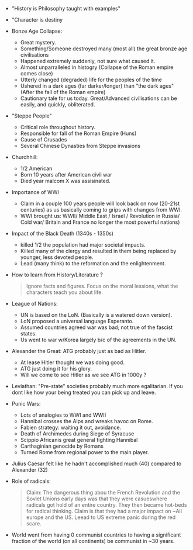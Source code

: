 - "History is Philosophy taught with examples"

- "Character is destiny 

- Bonze Age Collapse: 
  - Great mystery. 
  - Something/Someone destroyed many (most all) the great bronze age civilisations 
  - Happened extremely suddenly, not sure what caused it. 
  - Almost unparralleled in histogry (Collapse of the Roman empire comes close) 
  - Utterly changed (degraded) life for the peoples of the time
  - Ushered in a dark ages (far darker/longer) than "the dark ages" (After the fall of the Roman empire)
  - Cautionary tale for us today. Great/Advanced civilisations can be easily, and quickly, obliterated.

- "Steppe People"
  - Critical role throughout history.
  - Responsible for fall of the Roman Empire (Huns)
  - Cause of Crusades
  - Several Chinese Dynasties from Steppe invasions

- Churchhill: 
  - 1/2 American
  - Born 10 years after American civil war
  - Died year malcom X was assisinated.
   
- Importance of WWI
  
  - Claim  in a couple 100 years people will look back on now (20-21st centuries) as us basically coming to grips with changes from WWI. 
  - WWI brought us: WWII/ Middle East / Israel / Revolution in Russia/ Cold war/ Britain and France no longer the most powerful nations) 

- Impact of the Black Death (1340s - 1350s)

  - killed 1/2 the population had major societal impacts. 
  - Killed many of the clergy and resulted in them being replaced by younger, less devoted people. 
  - Lead (many think) to the reformation and the enlightenment.

- How to learn from History/Literature ?

  > Ignore facts and figures.  Focus on the moral lessions, what the
  > characters teach you about life.

- League of Nations: 
  - UN is based on the LoN. (Basically is a watered down version).  
  - LoN proposed a universal language Esperanto. 
  - Assumed countries agreed war was bad; not true of the fascist states. 
  - Us went to war w/Korea largely b/c of the agreements in the UN. 


- Alexander the Great: ATG probably just as bad as Hitler. 
  - At lease Hitler thought we was doing good. 
  - ATG just doing it for his glory. 
  - Will we come to see Hitler as we see ATG in 1000y ? 


- Leviathan: "Pre-state" societies probably much more egalitarian. If you dont like how your being treated you can pick up and leave. 

- Punic Wars:
  - Lots of analogies to WWI and WWII
  - Hannibal crosses the Alps and wreaks havoc on Rome.
  - Fabien strategy: waiting it out, avoidance.
  - Death of Archimedes during Siege of Syracuse
  - Scippio Africanis great general fighting Hannibal
  - Carthaginian genocide by Romans 
  - Turned Rome from regional power to the main player.


- Julius Caesar felt like he hadn't accomplished much (40) compared to Alexander (32)

- Role of radicals:
  
  > Claim: The dangerous thing abou the French Revolution and the
    Soviet Unions early days was that they were casueswhere radicals
    got hold of an entire country. They then became hot-beds for
    radical thinking. Claim is that they had a major impact on ~All
    europe and the US. Leead to US extreme panic during the red scare.

- World went from having 0 communist countries to having a significant fraction of the world (on all continents) be communist in ~30 years.


 
